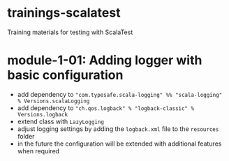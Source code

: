 # trainings-scalatest
Training materials for testing with ScalaTest

# module-1-01: Adding logger with basic configuration

- add dependency to  `"com.typesafe.scala-logging" %% "scala-logging" % Versions.scalaLogging`
- add dependency to `"ch.qos.logback" % "logback-classic" % Versions.logback`
- extend class with `LazyLogging`
- adjust logging settings by adding the `logback.xml` file to the `resources` folder
- in the future the configuration will be extended with additional features when required

